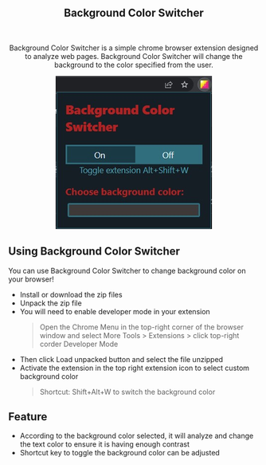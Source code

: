 <h2 align="center">Background Color Switcher</h2>
<br/>
<p align="center">Background Color Switcher is a simple chrome browser extension designed to analyze web pages. Background Color Switcher will change the background to the color specified from the user.</p>

<p align="center">
  <img src="./preview.jpg">
</p>

## Using Background Color Switcher

You can use Background Color Switcher to change background color on your browser!

- Install or download the zip files
- Unpack the zip file
- You will need to enable developer mode in your extension
  > Open the Chrome Menu in the top-right corner of the browser window and select More Tools > Extensions > click top-right corder Developer Mode
- Then click Load unpacked button and select the file unzipped
- Activate the extension in the top right extension icon to select custom background color
  > Shortcut: Shift+Alt+W to switch the background color

## Feature

- According to the background color selected, it will analyze and change the text color to ensure it is having enough contrast
- Shortcut key to toggle the background color can be adjusted
